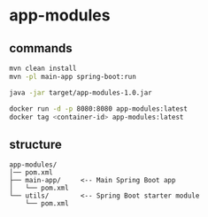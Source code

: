 # app-modules

## commands

```bash
mvn clean install
mvn -pl main-app spring-boot:run

java -jar target/app-modules-1.0.jar

docker run -d -p 8080:8080 app-modules:latest
docker tag <container-id> app-modules:latest
```

## structure

```
app-modules/
│── pom.xml
├── main-app/     <-- Main Spring Boot app
│   └── pom.xml
└── utils/        <-- Spring Boot starter module
    └── pom.xml
```